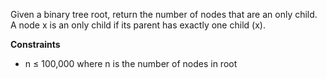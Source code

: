 Given a binary tree root, return the number of nodes that are an only child. A node x is an only child if its parent has exactly one child (x).

**Constraints**

- n ≤ 100,000 where n is the number of nodes in root